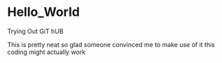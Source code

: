 # Hello_World
Trying Out GiT hUB

This is pretty neat so glad someone convinced me to make use of it this coding might actually work
